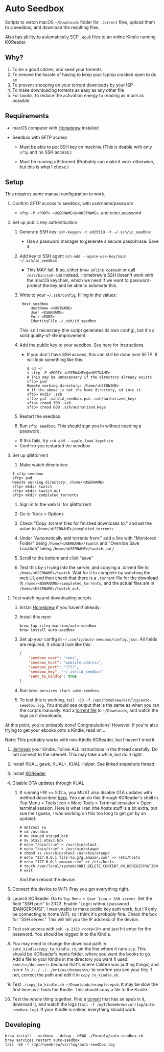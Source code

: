 # Auto Seedbox

Scripts to watch macOS `~/Downloads` folder for `.torrent` files, upload them
to a seedbox, and download the resulting files.

Also has ability to automatically SCP `.epub` files to an online Kindle running KOReader.

## Why?

1. To be a good citizen, and seed your torrents
1. To remove the hassle of having to keep your laptop cracked open to do so
1. To prevent snooping on your torrent downloads by your ISP
1. To make downloading torrents as easy as any other file
1. For books, to reduce the activation energy to reading as much as possible

## Requirements

- macOS computer with [Homebrew](https://brew.sh) installed

- Seedbox with SFTP access

  - Must be able to put SSH key on machine (This is doable with only `sftp` and
    no SSH access.)

  - Must be running qBittorrent (Probably can make it work otherwise, but this
    is what I chose.)

## Setup

This requires some manual configuration to work.

1. Confirm SFTP access to seedbox, with username/password
   - `sftp -P <PORT> <USERNAME>@<HOSTNAME>`, and enter password

1. Set up public key authentication

   1. Generate SSH key: `ssh-keygen -t ed25519 -f ~/.ssh/id_seedbox`
      - Use a password manager to generate a secure passphrase. Save it.

   1. Add key to SSH agent `ssh-add --apple-use-keychain ~/.ssh/id_seedbox`

      - This MAY fail. If so, either `brew unlink openssh` or call
        `/usr/bin/ssh-add` instead. Homebrew's SSH doesn't work with the macOS
        keychain, which we need if we want to password-protect the key and be
        able to automate this.

   1. Write to your `~/.ssh/config`, filling in the values:

      ```config
       Host seedbox
           HostName <HOSTNAME>
           User <USERNAME>
           Port <PORT>
           IdentityFile ~/.ssh/id_seedbox
       ```

       This isn't necessary (the script generates its own config), but it's a
       solid quality-of-life improvement.

   1. Add the public key to your seedbox. See [here][add-key-server] for
      instructions.
      - If you don't have SSH access, this can still be done over SFTP. It will
        look something like this:

        ```shell
        $ cd ~/
        $ sftp -P <PORT> <USERNAME>@<HOSTNAME>
        # This may be unnecessary if the directory already exists
        sftp> pwd
        Remote working directory: /home/<USERNAME>
        # If the above is not the home directory, cd into it.
        sftp> mkdir .ssh
        sftp> put .ssh/id_seedbox.pub .ssh/authorized_keys
        sftp> chmod 700 .ssh
        sftp> chmod 600 .ssh/authorized_keys
        ```

   1. Restart the seedbox.

   1. Run `sftp seedbox`. This should sign you in without needing a password.
     - If this fails, try `ssh-add --apple-load-keychain`
     - Confirm you restarted the seedbox

1. Set up qBittorrent
   1. Make watch directories:

   ```shell
   $ sftp seedbox
   sftp> pwd
   Remote working directory: /home/<USERNAME>
   sftp> mkdir twatch
   sftp> mkdir twatch_out
   sftp> mkdir completed_torrents
   ```

   1. Sign in to the web UI for qBittorrent

   1. Go to Tools > Options

   1. Check "Copy .torrent files for finished downloads to:" and set the value
      to `/home/<USERNAME>/completed_torrents`

   1. Under "Automatically add torrents from:" add a line with "Monitored
      Folder" being `/home/<USERNAME>/twatch` and "Override Save Location" being
      `/home/<USERNAME>/twatch_out/`

   1. Scroll to the bottom and click "save"

   1. Test this by `sftp`ing into the server, and copying a .torrent file to
      `/home/<USERNAME>/twatch`. Wait for it to complete by watching the web UI,
      and then check that there is a `.torrent` file for the download in
      `/home/<USERNAME>/completed_torrents`, and the actual files are in
      `/home/<USERNAME>/twatch_out`.

<!--
1. Set up `~/.config/rclone/rclone.conf`. It should look something like this:

   ```config
   [seedbox]
   type = sftp
   host = <HOSTNAME>
   user = <USERNAME>
   port = <PORT>
   shell_type = unix
   md5sum_command = none
   sha1sum_command = none
   ```

   - Test configuration with `rclone lsjson
     seedbox:/home/<USERNAME>/twatch_out/`. This should print JSON for the file
     you tested the downloading with. It should NOT need a password.

   - If this fails, you can try messing around with the interactive config
     wizard at `rclone config`
-->

1. Test watching and downloading scripts

   1. Install [Homebrew](https://brew.sh) if you haven't already.

   1. Install this repo:

      ```shell
      brew tap riley-martine/auto-seedbox
      brew install auto-seedbox
      ```

   1. Set up your config in `~/.config/auto-seedbox/config.json`. All fields are
      required. It should look like this:

      ```json
      {
          "seedbox_user": "root",
          "seedbox_host": "website.address",
          "seedbox_port": "7777",
          "seedbox_key": "~/.ssh/id_seedbox",
          "send_to_kindle": true
      }
      ```

   1. Run `brew services start auto-seedbox`.

   1. To test this is working, `tail -50 -f
      /opt/homebrew/var/log/auto-seedbox.log`. You should see output that is the
      same as when you ran the scripts manually. Add a [torrent file][abramelin]
      to `~/Downloads`, and watch the logs as it downloads.

   <!--
   1. You may need to Open System Settings, go to "Privacy and Security", then
      to "Full Disk Access". Click the `+`. In the selection window, press
      Cmd-Shift-G, and type in `/bin/`. Click on `bash`, and select it with
      `open`
      -->

At this point, you're probably done! Congratulations! However, if you're also
trying to get your ebooks onto a Kindle, read on...

Note: This probably works with non-Kindle KOReader, but I haven't tried it.

1. [Jailbreak][jailbreak] your Kindle. Follow ALL instructions in the thread
   carefully. Do not connect to the internet. This may take a while, but do it
   right.

1. Install KUAL, gawk, KUAL+, KUAL Helper. See linked snapshots thread.

1. Install [KOReader][koreader-install]

1. Disable OTA updates through KUAL

   1. If running FW >= 5.12.x, you MUST also disable OTA updates with method
      described [here][ota]. You can do this through KOReader's shell in Top
      Menu > Tools Icon > More Tools > Terminal emulator > Open terminal
      session. Here is what I ran (the hosts stuff is a bit extra, but sue me I
      guess, I was working on this too long to get got by an update):

      ```shell
      # mntroot rw
      # cd /usr/bin
      # mv otaupd otaupd.bck
      # mv otav3 otav3.bck
      # echo "/bin/true" > /usr/bin/otav3
      # echo "/bin/true" > /usr/bin/otaupd
      # chmod +x /usr/bin/otav3 /usr/bin/otaupd
      # echo "127.0.0.1 firs-ta.g7g.amazon.com" >> /etc/hosts
      # echo "127.0.0.1 amazon.com" >> /etc/hosts
      # touch /var/local/system/DONT_DELETE_CONTENT_ON_DEREGISTRATION
      # exit
      ```

      And then reboot the device.

1. Connect the device to WiFi. Pray you got everything right.

1. Launch KOReader. Go to `Top Menu > Gear Icon > SSH server`. Set the field
   "SSH port" to 2323. Enable "Login without password (DANGEROUS)". I was unable
   to make public key auth work, but I'll only be connecting to home WiFi, so I
   think it's _probably_ fine. Check the box for "SSH server." This will tell
   you the IP address of the device.

1. Test ssh access with `ssh -p 2323 root@<IP>` and just hit enter for the
   password. You should be logged in to the Kindle.

1. You may need to change the download path in `auto_kindle/copy_to_kindle.sh`,
   on the line where it runs `scp`. This should be KOReader's home folder, where
   you want the books to go. Add a file to your Kindle in the directory you want
   (I used `/mnt/us/documents` because that's where Calibre was putting things)
   and run `# ls /../../../mnt/us/documents/` to confirm you see your file; if
   not, correct the path and edit it in `copy_to_kindle.sh`.

1. Test `./copy_to_kindle.sh ~/Downloads/example.epub`. It may be slow the first
   time as it finds the Kindle. This should copy a file to the Kindle.

1. Test the whole thing together. Find a [torrent][fruit] that has an epub in
   it, download it, and watch the logs (`tail -f
   /opt/homebrew/var/log/auto-seedbox.log`). If your Kindle is online,
   everything should work.

## Developing

```shell
brew install --verbose --debug --HEAD ./Formula/auto-seedbox.rb
brew services restart auto-seedbox
tail -50 -f /opt/homebrew/var/log/auto-seedbox.log
```

[add-key-server]: https://linuxhandbook.com/add-ssh-public-key-to-server/
[kybalion]: https://archive.org/download/kybalionstudyofh00thre/kybalionstudyofh00thre_archive.torrent
[abramelin]: https://archive.org/download/bookofsacredmagi00abra/bookofsacredmagi00abra_archive.torrent
[jailbreak]: https://www.mobileread.com/forums/showthread.php?t=320564
[ota]: https://www.mobileread.com/forums/showthread.php?t=327879&highlight=touch&page=2
[koreader-install]: https://github.com/koreader/koreader/wiki/Installation-on-Kindle-devices
[fruit]: https://archive.org/download/forbiddenfruitlu28520gut/forbiddenfruitlu28520gut_archive.torrent
